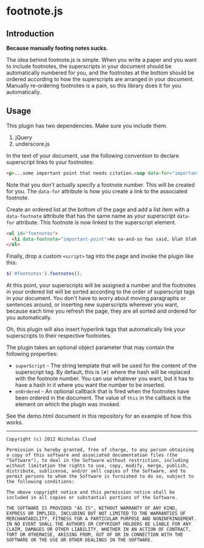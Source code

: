 # footnote.js #

## Introduction ##

__Because manually footing notes sucks.__

The idea behind footnote.js is simple.  When you write a paper and you want to include footnotes, the superscripts in your document should be automatically numbered for you, and the footnotes at the bottom should be ordered according to how the superscripts are arranged in your document.  Manually re-ordering footnotes is a pain, so this library does it for you automatically.

## Usage ##

This plugin has two dependencies.  Make sure you include them.

1. jQuery
2. underscore.js

In the text of your document, use the following convention to declare superscript links to your footnotes:

```html
<p>...some important point that needs citation.<sup data-for="important-point"></sup></p>
```

Note that you don't actually specify a footnote number. This will be created for you.  The `data-for` attribute is how you create a link to the associated footnote.

Create an ordered list at the bottom of the page and add a list item with a `data-footnote` attribute that has the same name as your superscript `data-for` attribute.  This footnote is now linked to the superscript element.

```html
<ol id="footnotes">
  <li data-footnote="important-point">As so-and-so has said, blah blah.</li>
</ol>
```

Finally, drop a custom `<script>` tag into the page and invoke the plugin like this:

```javascript
$('#footnotes').footnotes();
```

At this point, your superscripts will be assigned a number and the footnotes in your ordered list will be sorted according to the order of superscript tags in your document.  You don't have to worry about moving paragraphs or sentences around, or inserting new superscripts wherever you want, because each time you refresh the page, they are all sorted and ordered for you automatically.

Oh, this plugin will also insert hyperlink tags that automatically link your superscripts to their respective footnotes.

The plugin takes an optional object parameter that may contain the following properties:

- `superScript` - The string template that will be used for the content of the superscript tag. By default, this is `[#]` where the hash will be replaced with the footnote number. You can use whatever you want, but it has to have a hash in it where you want the number to be inserted.
- `onOrdered` - An optional callback that is fired when the footnotes have been ordered in the document.  The value of `this` in the callback is the element on which the plugin was invoked.

See the demo.html document in this repository for an example of how this works.

-----

    Copyright (c) 2012 Nicholas Cloud

    Permission is hereby granted, free of charge, to any person obtaining a copy of this software and associated documentation files (the "Software"), to deal in the Software without restriction, including without limitation the rights to use, copy, modify, merge, publish, distribute, sublicense, and/or sell copies of the Software, and to permit persons to whom the Software is furnished to do so, subject to the following conditions:

    The above copyright notice and this permission notice shall be included in all copies or substantial portions of the Software.

    THE SOFTWARE IS PROVIDED "AS IS", WITHOUT WARRANTY OF ANY KIND, EXPRESS OR IMPLIED, INCLUDING BUT NOT LIMITED TO THE WARRANTIES OF MERCHANTABILITY, FITNESS FOR A PARTICULAR PURPOSE AND NONINFRINGEMENT. IN NO EVENT SHALL THE AUTHORS OR COPYRIGHT HOLDERS BE LIABLE FOR ANY CLAIM, DAMAGES OR OTHER LIABILITY, WHETHER IN AN ACTION OF CONTRACT, TORT OR OTHERWISE, ARISING FROM, OUT OF OR IN CONNECTION WITH THE SOFTWARE OR THE USE OR OTHER DEALINGS IN THE SOFTWARE.